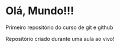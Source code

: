 # Olá, Mundo!!!
 Primeiro repositório do curso de git e github

 Repositório criado durante uma aula ao vivo!

